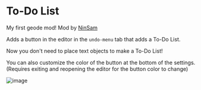 # To-Do List

My first geode mod! Mod by [NinSam](user:20754112)

Adds a button in the editor in the `undo-menu` tab that adds a To-Do List. 

Now you don't need to place text objects to make a To-Do List! 

You can also customize the color of the button at the bottom of the settings. (Requires exiting and reopening the editor for the button color to change)

![image](ninsam.to-do_list/screenshot.png?scale=0.62)